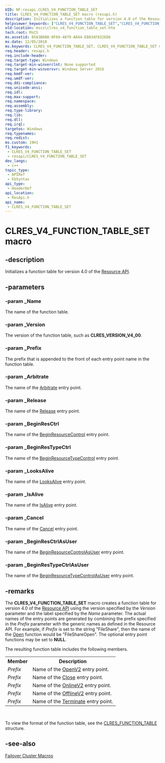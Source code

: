 ```yaml
---
UID: NF:resapi.CLRES_V4_FUNCTION_TABLE_SET
title: CLRES_V4_FUNCTION_TABLE_SET macro (resapi.h)
description: Initializes a function table for version 4.0 of the Resource API.
helpviewer_keywords: ["CLRES_V4_FUNCTION_TABLE_SET","CLRES_V4_FUNCTION_TABLE_SET macro [Failover Cluster]","mscs.clres_v4_function_table_set","resapi/CLRES_V4_FUNCTION_TABLE_SET"]
old-location: mscs\clres_v4_function_table_set.htm
tech.root: MsCS
ms.assetid: 85A3B088-0F69-4879-A844-E8834F832ED6
ms.date: 12/05/2018
ms.keywords: CLRES_V4_FUNCTION_TABLE_SET, CLRES_V4_FUNCTION_TABLE_SET macro [Failover Cluster], mscs.clres_v4_function_table_set, resapi/CLRES_V4_FUNCTION_TABLE_SET
req.header: resapi.h
req.include-header: 
req.target-type: Windows
req.target-min-winverclnt: None supported
req.target-min-winversvr: Windows Server 2016
req.kmdf-ver: 
req.umdf-ver: 
req.ddi-compliance: 
req.unicode-ansi: 
req.idl: 
req.max-support: 
req.namespace: 
req.assembly: 
req.type-library: 
req.lib: 
req.dll: 
req.irql: 
targetos: Windows
req.typenames: 
req.redist: 
ms.custom: 19H1
f1_keywords:
 - CLRES_V4_FUNCTION_TABLE_SET
 - resapi/CLRES_V4_FUNCTION_TABLE_SET
dev_langs:
 - c++
topic_type:
 - APIRef
 - kbSyntax
api_type:
 - HeaderDef
api_location:
 - ResApi.h
api_name:
 - CLRES_V4_FUNCTION_TABLE_SET
---
```


# CLRES_V4_FUNCTION_TABLE_SET macro


## -description

Initializes a 
    function table for version 4.0 of the <a href="https://docs.microsoft.com/previous-versions/windows/desktop/mscs/resource-api">Resource API</a>.

## -parameters

### -param _Name

The name of the function table.

### -param _Version

The version of the function table, such as <b>CLRES_VERSION_V4_00</b>.

### -param _Prefix

The prefix that is appended to the front of each entry point name in the function table.

### -param _Arbitrate

The name of the <a href="https://docs.microsoft.com/previous-versions/windows/desktop/api/resapi/nc-resapi-parbitrate_routine">Arbitrate</a> entry point.

### -param _Release

The name of the <a href="https://docs.microsoft.com/previous-versions/windows/desktop/api/resapi/nc-resapi-prelease_routine">Release</a> entry point.

### -param _BeginResCtrl

The name of the <a href="https://docs.microsoft.com/previous-versions/windows/desktop/api/resapi/nc-resapi-pbegin_rescall_routine">BeginResourceControl</a> entry point.

### -param _BeginResTypeCtrl

The name of the <a href="https://docs.microsoft.com/previous-versions/windows/desktop/api/resapi/nc-resapi-pbegin_restypecall_routine">BeginResourceTypeControl</a> entry 
       point.

### -param _LooksAlive

The name of the <a href="https://docs.microsoft.com/previous-versions/windows/desktop/api/resapi/nc-resapi-plooks_alive_routine">LooksAlive</a> entry 
       point.

### -param _IsAlive

The name of the <a href="https://docs.microsoft.com/previous-versions/windows/desktop/api/resapi/nc-resapi-pis_alive_routine">IsAlive</a> entry 
       point.

### -param _Cancel

The name of the <a href="https://docs.microsoft.com/previous-versions/windows/desktop/api/resapi/nc-resapi-pcancel_routine">Cancel</a> entry 
       point.

### -param _BeginResCtrlAsUser

The name of the <a href="https://docs.microsoft.com/previous-versions/windows/desktop/api/resapi/nc-resapi-pbegin_rescall_as_user_routine">BeginResourceControlAsUser</a> entry point.

### -param _BeginResTypeCtrlAsUser

The name of the <a href="https://docs.microsoft.com/previous-versions/windows/desktop/api/resapi/nc-resapi-pbegin_restypecall_as_user_routine">BeginResourceTypeControlAsUser</a> entry 
       point.

## -remarks

The <b>CLRES_V4_FUNCTION_TABLE_SET</b> macro creates a 
     function table for version 4.0 of the 
     <a href="https://docs.microsoft.com/previous-versions/windows/desktop/mscs/resource-api">Resource API</a> using the version specified by the 
     <i>Version</i> parameter and the label specified by the <i>Name</i> 
     parameter. The actual names of the entry points are generated by combining the prefix specified in the 
     <i>Prefix</i> parameter with the generic names as defined in the Resource API. For example, if 
     <i>Prefix</i> is set to the string "FileShare", then the name of the 
     <a href="https://docs.microsoft.com/previous-versions/windows/desktop/api/resapi/nc-resapi-popen_routine">Open</a> function would be "FileShareOpen". The optional entry point functions may be set to <b>NULL</b>.

The resulting function table includes the following members.

<table>
<tr>
<th>Member</th>
<th>Description</th>
</tr>
<tr>
<td>
<i>Prefix</i>

</td>
<td>
Name of the <a href="https://docs.microsoft.com/previous-versions/windows/desktop/api/resapi/nc-resapi-popen_v2_routine">OpenV2</a> entry point.

</td>
</tr>
<tr>
<td>
<i>Prefix</i>

</td>
<td>
Name of the <a href="https://docs.microsoft.com/previous-versions/windows/desktop/api/resapi/nc-resapi-pclose_routine">Close</a> entry point.

</td>
</tr>
<tr>
<td>
<i>Prefix</i>

</td>
<td>
Name of the <a href="https://docs.microsoft.com/previous-versions/windows/desktop/api/resapi/nc-resapi-ponline_v2_routine">OnlineV2</a> entry point.

</td>
</tr>
<tr>
<td>
<i>Prefix</i>

</td>
<td>
Name of the <a href="https://docs.microsoft.com/previous-versions/windows/desktop/api/resapi/nc-resapi-poffline_v2_routine">OfflineV2</a> entry point.

</td>
</tr>
<tr>
<td>
<i>Prefix</i>

</td>
<td>
Name of the <a href="https://docs.microsoft.com/previous-versions/windows/desktop/api/resapi/nc-resapi-pterminate_routine">Terminate</a> entry point.

</td>
</tr>
</table>
 

To view the format of the function table, see the 
     <a href="https://docs.microsoft.com/previous-versions/windows/desktop/api/resapi/ns-resapi-clres_function_table">CLRES_FUNCTION_TABLE</a> structure.

## -see-also

<a href="https://docs.microsoft.com/previous-versions/windows/desktop/mscs/macros">Failover Cluster Macros</a>

